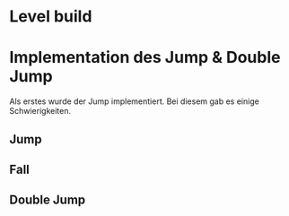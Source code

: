 # Level build



# Implementation des Jump & Double Jump

Als erstes wurde der Jump implementiert. Bei diesem gab es einige Schwierigkeiten.


## Jump

## Fall

## Double Jump